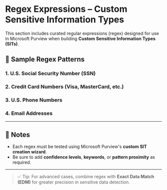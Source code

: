 # Regex Expressions – Custom Sensitive Information Types

This section includes curated regular expressions (regex) designed for use in Microsoft Purview when building **Custom Sensitive Information Types (SITs)**.

## 📌 Sample Regex Patterns

### 1. U.S. Social Security Number (SSN)


### 2. Credit Card Numbers (Visa, MasterCard, etc.)


### 3. U.S. Phone Numbers


### 4. Email Addresses


---

## 📘 Notes

- Each regex must be tested using Microsoft Purview's **custom SIT creation wizard**.
- Be sure to add **confidence levels**, **keywords**, or **pattern proximity** as required.

---

> ✅ Tip: For advanced cases, combine regex with **Exact Data Match (EDM)** for greater precision in sensitive data detection.
